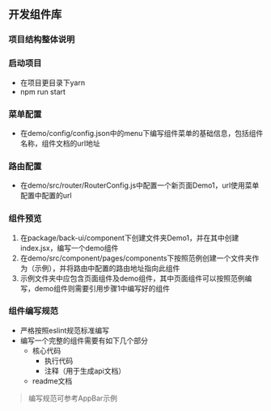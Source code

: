 ## 开发组件库

### 项目结构整体说明

### 启动项目
- 在项目更目录下yarn
- npm run start

### 菜单配置
- 在demo/config/config.json中的menu下编写组件菜单的基础信息，包括组件名称，组件文档的url地址

### 路由配置
- 在demo/src/router/RouterConfig.js中配置一个新页面Demo1，url使用菜单配置中配置的url

### 组件预览
1. 在package/back-ui/component下创建文件夹Demo1，并在其中创建index.jsx，编写一个demo组件
2. 在demo/src/component/pages/components下按照范例创建一个文件夹作为（示例），并将路由中配置的路由地址指向此组件
3. 示例文件夹中应包含页面组件及demo组件，其中页面组件可以按照范例编写，demo组件则需要引用步骤1中编写好的组件

### 组件编写规范
- 严格按照eslint规范标准编写
- 编写一个完整的组件需要有如下几个部分
    - 核心代码
        - 执行代码
        - 注释（用于生成api文档）
    - readme文档
> 编写规范可参考AppBar示例

